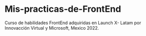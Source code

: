# Mis-practicas-de-FrontEnd
Curso de habilidades FrontEnd adquiridas en Launch X- Latam por Innovacción Virtual y Microsoft, Mexico 2022. 
